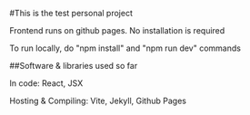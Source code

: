 #This is the test personal project

Frontend runs on github pages. No installation is required

To run locally, do "npm install" and "npm run dev" commands

##Software & libraries used so far

In code:
React, JSX

Hosting & Compiling:
Vite, Jekyll, Github Pages